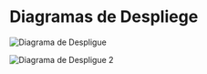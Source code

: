 <h1>Diagramas de Despliege</h1>


![Diagrama de Despligue](https://github.com/user-attachments/assets/c4dc8695-c033-4e58-b9d0-1218aaf7b23c)

![Diagrama de Despligue 2](https://github.com/user-attachments/assets/7461558b-2f01-4b60-bf16-ecd3282ecd2d)
